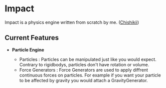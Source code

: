 # Impact

Impact is a physics engine written from scratch by me. ([Chishikii](https://github.com/chishikii))

## Current Features

- **Particle Engine**

  - Particles : Particles can be manipulated just like you would expect. Contrary to rigidbodys, particles don't have rotation or volume.
  - Force Generators : Force Generators are used to apply diffrent continuous forces on particles. For example if you want your particle
    to be affected by gravity you would attach a GravityGenerator.
